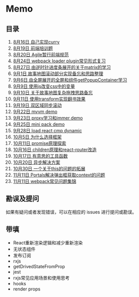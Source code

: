 # Memo

## 目录

1. [8月16日 自己实现curry](https://github.com/HuangQiii/Daily/blob/master/816/816.md)
2. [8月19日 前端培训题](https://github.com/HuangQiii/Daily/tree/master/819/webpack-test)
3. [8月20日 Agile暂行前端规范](https://github.com/HuangQiii/Daily/blob/master/8.20/Backlog.js)
4. [8月24日 webpack loader plugin常见形式复习](https://github.com/HuangQiii/Daily/blob/master/824/824.md)
5. [8月27日 由逆时针进度条展开的关于matrix的学习](https://github.com/HuangQiii/Daily/blob/master/827-matrix/827-matrix.md)
6. [9月1日 故事地图滚动部分实现备忘和思路整理](https://github.com/HuangQiii/Daily/blob/master/91-scroll/user_story_map_scroll.md)
7. [9月6日 由全屏展开的全屏和组件getPopupContainer学习](https://github.com/HuangQiii/Daily/blob/master/96-fullScreen/96-fullScreen.md)
8. [9月9日 使用js改变css中的变量](https://github.com/HuangQiii/Daily/blob/master/99-cssValue/99-cssValue.md)
9. [9月10日 关于故事地图复杂拖拽思路备忘](https://github.com/HuangQiii/Daily/blob/master/910-drag/910-drag.md)
10. [9月11日 使用transform实现翻书效果](https://github.com/HuangQiii/Daily/blob/master/911-book/911-book.md)
11. [9月19日 双区域同步滚动](https://github.com/HuangQiii/Daily/blob/master/919-scrollBoth/919-scrollBoth.md)
12. [9月22日 mvvm demo](https://github.com/HuangQiii/Daily/blob/master/922-mvvm/mvvm.js)
13. [9月23日 proxy学习和immer demo](https://github.com/HuangQiii/Daily/blob/master/923-proxy/923-proxy.md)
14. [9月25日 mini pack demo](https://github.com/HuangQiii/Daily/tree/master/925-minipack)
15. [9月28日 load react cmp dynamic](https://github.com/HuangQiii/Daily/blob/master/928-reactDyCmp/928-reactDyCmp.md)
16. [10月5日 为什么选择框架](https://github.com/HuangQiii/Daily/blob/master/105-whyReact/105-whyReact.md)
17. [10月11日 promise原理探索](https://github.com/HuangQiii/Daily/blob/master/1011-promise/1011-promise.md)
18. [10月16日 children原理和react-router改造](https://github.com/HuangQiii/Daily/blob/master/1016-children/1016-children.md)
19. [10月17日 有意思的工具函数](https://github.com/HuangQiii/Daily/tree/master/1017-try)
20. [10月20日 异步解决方案](https://github.com/HuangQiii/Daily/blob/master/1020-async/1020-async.md)
21. [10月30日 一个关于this的问题的拓展](https://github.com/HuangQiii/Daily/blob/master/1030-this/1030-this.md)
22. [11月11日 Portals解决弹出框获取context的问题](https://github.com/HuangQiii/Daily/blob/master/1111-portal/1111-portal.md)
23. [11月11日 webpack常见问题集锦](https://github.com/HuangQiii/Daily/blob/master/1111-webpack/1111-webpack.md)

## 勘误及提问

如果有疑问或者发现错误，可以在相应的 issues 进行提问或勘误。

## 带填

- React重新渲染逻辑和减少重新渲染
- 无状态组件
- 发布订阅
- rxjs
- getDrivedStateFromProp
- jest
- rxjs常见应用场景和使用思考
- hooks
- render props
